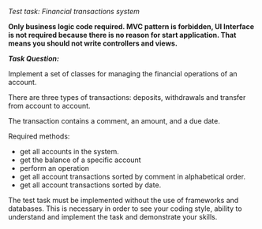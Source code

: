 

*Test task: Financial transactions system* 

**Only business logic code required. MVC pattern is forbidden, UI Interface is not required because there is no reason for start application. That means you should not write controllers and views.** 

***Task Question:*** 

Implement a set of classes for managing the financial operations of an account. 

There are three types of transactions: deposits, withdrawals and transfer from account to account. 

The transaction contains a comment, an amount, and a due date. 

Required methods: 

- get all accounts in the system. 
- get the balance of a specific account 
- perform an operation 
- get all account transactions sorted by comment in alphabetical order. 
- get all account transactions sorted by date. 

The test task must be implemented without the use of frameworks and databases. This is necessary in order to see your coding style, ability to understand and implement the task and demonstrate your skills. 
